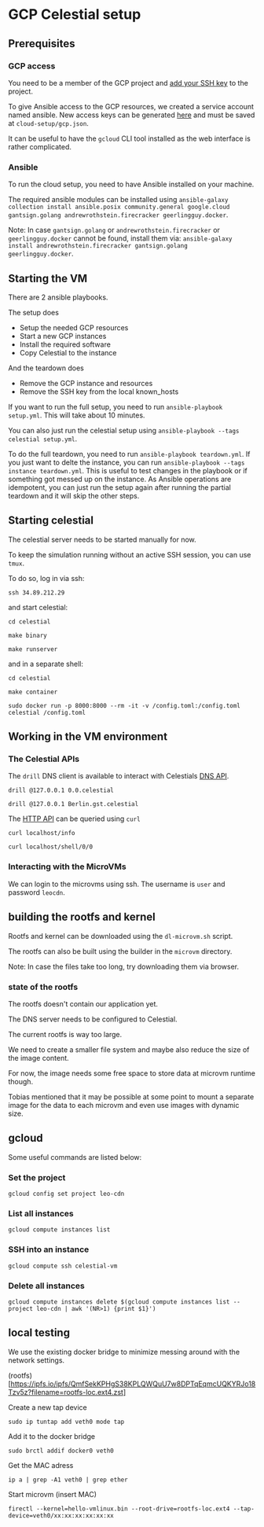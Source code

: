 # GCP Celestial setup

## Prerequisites

### GCP access
You need to be a member of the GCP project and [add your SSH key](https://console.cloud.google.com/compute/metadata/sshKeys?project=leo-cdn&folder&organizationId) to the project.

To give Ansible access to the GCP resources, we created a service account named ansible. New access keys can be generated [here](https://console.cloud.google.com/iam-admin/serviceaccounts/details/109872545193777506173/keys?project=leo-cdn) and must be saved at `cloud-setup/gcp.json`.

It can be useful to have the `gcloud` CLI tool installed as the web interface is rather complicated.

### Ansible

To run the cloud setup, you need to have Ansible installed on your machine.

The required ansible modules can be installed using `ansible-galaxy collection install ansible.posix community.general google.cloud gantsign.golang andrewrothstein.firecracker geerlingguy.docker`.

Note: In case `gantsign.golang` or `andrewrothstein.firecracker` or `geerlingguy.docker` cannot be found, install them via: `ansible-galaxy install andrewrothstein.firecracker gantsign.golang geerlingguy.docker`.

## Starting the VM

There are 2 ansible playbooks.

The setup does
- Setup the needed GCP resources
- Start a new GCP instances
- Install the required software
- Copy Celestial to the instance

And the teardown does
- Remove the GCP instance and resources
- Remove the SSH key from the local known_hosts

If you want to run the full setup, you need to run `ansible-playbook setup.yml`. This will take about 10 minutes.

You can also just run the celestial setup using `ansible-playbook --tags celestial setup.yml`.

To do the full teardown, you need to run `ansible-playbook teardown.yml`. If you just want to delte the instance, you can run `ansible-playbook --tags instance teardown.yml`. This is useful to test changes in the playbook or if something got messed up on the instance. As Ansible operations are idempotent, you can just run the setup again after running the partial teardown and it will skip the other steps.

## Starting celestial

The celestial server needs to be started manually for now.

To keep the simulation running without an active SSH session, you can use `tmux`.

To do so, log in via ssh:

`ssh 34.89.212.29`

and start celestial:

`cd celestial`

`make binary`

`make runserver`

and in a separate shell:

`cd celestial`

`make container`

`sudo docker run -p 8000:8000 --rm -it -v /config.toml:/config.toml celestial /config.toml`

## Working in the VM environment
### The Celestial APIs

The `drill` DNS client is available to interact with Celestials [DNS API](https://github.com/OpenFogStack/celestial#dns-api).

`drill @127.0.0.1 0.0.celestial`

`drill @127.0.0.1 Berlin.gst.celestial`

The [HTTP API](https://github.com/OpenFogStack/celestial#http-api) can be queried using `curl`

`curl localhost/info`

`curl localhost/shell/0/0`
### Interacting with the MicroVMs

We can login to the microvms using ssh. The username is `user` and password `leocdn`.

## building the rootfs and kernel

Rootfs and kernel can be downloaded using the `dl-microvm.sh` script.

The rootfs can also be built using the builder in the `microvm` directory.

Note: In case the files take too long, try downloading them via browser.

### state of the rootfs

The rootfs doesn't contain our application yet.

The DNS server needs to be configured to Celestial.




The current rootfs is way too large.

We need to create a smaller file system and maybe also reduce the size of the image content.

For now, the image needs some free space to store data at microvm runtime though.

Tobias mentioned that it may be possible at some point to mount a separate image for the data to each microvm and even use images with dynamic size.

## gcloud
Some useful commands are listed below:

### Set the project
`gcloud config set project leo-cdn`

### List all instances
`gcloud compute instances list`

### SSH into an instance
`gcloud compute ssh celestial-vm`

### Delete all instances
`gcloud compute instances delete $(gcloud compute instances list --project leo-cdn | awk '(NR>1) {print $1}')`

## local testing

We use the existing docker bridge to minimize messing around with the network settings.

(rootfs)[https://ipfs.io/ipfs/QmfSekKPHgS38KPLQWQuU7w8DPTqEqmcUQKYRJo18Tzv5z?filename=rootfs-loc.ext4.zst]

Create a new tap device

`sudo ip tuntap add veth0 mode tap`

Add it to the docker bridge

`sudo brctl addif docker0 veth0`

Get the MAC adress

`ip a | grep -A1 veth0 | grep ether`

Start microvm (insert MAC)

`firectl --kernel=hello-vmlinux.bin --root-drive=rootfs-loc.ext4 --tap-device=veth0/xx:xx:xx:xx:xx:xx`